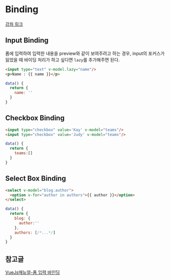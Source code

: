 # Binding
[강좌 링크](https://www.youtube.com/watch?v=yopDG8t60ko&index=29&list=PL4cUxeGkcC9gQcYgjhBoeQH7wiAyZNrYa)

## Input Binding
폼에 입력하여 입력한 내용을 preview와 같이 보여주려고 하는 경우, input의 포커스가 잃었을 때 바이딩 처리가 하고 싶다면 `lazy`를 추가해주면 된다.
```html
<input type="text" v-model.lazy="name"/>
<p>Name : {{ name }}</p>
```
```javascript
data() {
  return {
    name: ''
  }
}
```

## Checkbox Binding
```html
<input type="checkbox" value='Kay' v-model="teams"/>
<input type="checkbox" value='Judy' v-model="teams"/>
```
```javascript
data() {
  return {
    teams:[]
  }
}
```

## Select Box Binding
```html
<select v-model="blog.author">
  <option v-for="author in authors">{{ author }}</option>
</select>
```
```javascript
data() {
  return {
    blog: {
      author:''
    },
    authors: [/*...*/]
  }
}
```


## 참고글
[VueJs매뉴얼-폼 입력 바인딩](https://kr.vuejs.org/v2/guide/components.html)
